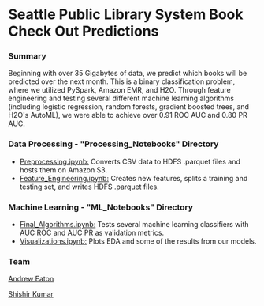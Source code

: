 # Seattle Public Library System Book Check Out Predictions

### Summary
Beginning with over 35 Gigabytes of data, we predict which books will be predicted over the next month. This is a binary classification problem, where we utilized PySpark, Amazon EMR, and H2O. Through feature engineering and testing several different machine learning algorithms (including logistic regression, random forests, gradient boosted trees, and H2O's AutoML), we were able to achieve over 0.91 ROC AUC and 0.80 PR AUC.

### Data Processing - "Processing_Notebooks" Directory
* [Preprocessing.ipynb:](https://github.com/aweeaton/Checkout-Predictions/blob/master/Processing_Notebooks/Preprocessing.ipynb) Converts CSV data to HDFS .parquet files and hosts them on Amazon S3. 
* [Feature_Engineering.ipynb:](https://github.com/aweeaton/Checkout-Predictions/blob/master/Processing_Notebooks/Feature_Engineering.ipynb) Creates new features, splits a training and testing set, and writes HDFS .parquet files.

### Machine Learning - "ML_Notebooks" Directory
* [Final_Algorithms.ipynb:](https://github.com/aweeaton/Checkout-Predictions/blob/master/ML_Notebooks/Final_Algorithms.ipynb) Tests several machine learning classifiers with AUC ROC and AUC PR as validation metrics. 
* [Visualizations.ipynb:](https://github.com/aweeaton/Checkout-Predictions/blob/master/ML_Notebooks/Visualizations.ipynb) Plots EDA and some of the results from our models.

### Team
[Andrew Eaton](https://github.com/aweeaton)

[Shishir Kumar](https://github.com/ShishirKumar93)
